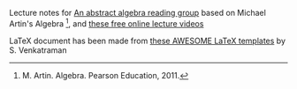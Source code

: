 Lecture notes for [An abstract algebra reading group](https://discord.gg/5bVSwQQR) based on Michael Artin's Algebra [^fn], and [these free online lecture videos](https://wayback.archive-it.org/3671/20150528171650/https://www.extension.harvard.edu/open-learning-initiative/abstract-algebra)

LaTeX document has been made from [these AWESOME LaTeX templates](https://github.com/sara-venkatraman/LaTeX-Templates/tree/master) by S. Venkatraman

[^fn]: M. Artin. Algebra. Pearson Education, 2011.
